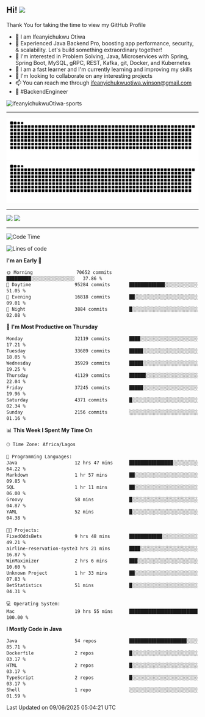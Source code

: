 <!-- BLOG-POST-LIST:START --><!-- BLOG-POST-LIST:END -->

## Hi! <img src="https://media.giphy.com/media/hvRJCLFzcasrR4ia7z/giphy.gif" width="4%"> 

Thank You for taking the time to view my GitHub Profile

- 👋 I am Ifeanyichukwu Otiwa
- 🚀 Experienced Java Backend Pro, boosting app performance, security, & scalability. Let's build something extraordinary together!
- 👀 I'm interested in Problem Solving, Java, Microservices with Spring, Spring Boot, MySQL, gRPC, REST, Kafka, git, Docker, and Kubernetes
- 🌱 I am a fast learner and I'm currently learning and improving my skills
- 💞️ I'm looking to collaborate on any interesting projects
- 📫 You can reach me through ifeanyichukwuotiwa.winson@gmail.com
- 🚀 #BackendEngineer

<p align="left" marginTop="10px"> <img src="https://komarev.com/ghpvc/?username=ifeanyichukwuOtiwa-sports&label=Profile%20views&color=0e75b6&style=for-the-badge" alt="ifeanyichukwuOtiwa-sports" /> </p>

***

<!--🐍📈SNAKEGRAPH / 🌐WEBSITE: https://github.com/Platane/snk -->
![github contribution grid snake animation](https://raw.githubusercontent.com/ifeanyichukwuOtiwa-sports/ifeanyichukwuOtiwa-sports/output/github-contribution-grid-snake-dark.svg#gh-dark-mode-only)![github contribution grid snake animation](https://raw.githubusercontent.com/ifeanyichukwuOtiwa-sports/ifeanyichukwuOtiwa-sports/output/github-contribution-grid-snake.svg#gh-light-mode-only)

***

<p float="left">
  <img float="left" src="https://github-readme-stats.vercel.app/api?username=ifeanyichukwuOtiwa-sports&count_private=true&include_all_commits=true&theme=react&show_icons=true" />
  <img float="right" src="https://github-readme-stats.vercel.app/api/top-langs/?username=ifeanyichukwuOtiwa-sports&layout=compact&show_icons=true&theme=react" /> 
</p>

***



<!--START_SECTION:waka-->
![Code Time](http://img.shields.io/badge/Code%20Time-3%2C783%20hrs%2058%20mins-blue)

![Lines of code](https://img.shields.io/badge/From%20Hello%20World%20I%27ve%20Written-51.7%20million%20lines%20of%20code-blue)

**I'm an Early 🐤** 

```text
🌞 Morning                70652 commits       █████████░░░░░░░░░░░░░░░░   37.86 % 
🌆 Daytime                95284 commits       █████████████░░░░░░░░░░░░   51.05 % 
🌃 Evening                16818 commits       ██░░░░░░░░░░░░░░░░░░░░░░░   09.01 % 
🌙 Night                  3884 commits        █░░░░░░░░░░░░░░░░░░░░░░░░   02.08 % 
```
📅 **I'm Most Productive on Thursday** 

```text
Monday                   32119 commits       ████░░░░░░░░░░░░░░░░░░░░░   17.21 % 
Tuesday                  33689 commits       █████░░░░░░░░░░░░░░░░░░░░   18.05 % 
Wednesday                35929 commits       █████░░░░░░░░░░░░░░░░░░░░   19.25 % 
Thursday                 41129 commits       ██████░░░░░░░░░░░░░░░░░░░   22.04 % 
Friday                   37245 commits       █████░░░░░░░░░░░░░░░░░░░░   19.96 % 
Saturday                 4371 commits        █░░░░░░░░░░░░░░░░░░░░░░░░   02.34 % 
Sunday                   2156 commits        ░░░░░░░░░░░░░░░░░░░░░░░░░   01.16 % 
```


📊 **This Week I Spent My Time On** 

```text
🕑︎ Time Zone: Africa/Lagos

💬 Programming Languages: 
Java                     12 hrs 47 mins      ████████████████░░░░░░░░░   64.22 % 
Markdown                 1 hr 57 mins        ██░░░░░░░░░░░░░░░░░░░░░░░   09.85 % 
SQL                      1 hr 11 mins        ██░░░░░░░░░░░░░░░░░░░░░░░   06.00 % 
Groovy                   58 mins             █░░░░░░░░░░░░░░░░░░░░░░░░   04.87 % 
YAML                     52 mins             █░░░░░░░░░░░░░░░░░░░░░░░░   04.38 % 

🐱‍💻 Projects: 
FixedOddsBets            9 hrs 48 mins       ████████████░░░░░░░░░░░░░   49.21 % 
airline-reservation-syste3 hrs 21 mins       ████░░░░░░░░░░░░░░░░░░░░░   16.87 % 
WinMaximizer             2 hrs 6 mins        ███░░░░░░░░░░░░░░░░░░░░░░   10.60 % 
Unknown Project          1 hr 33 mins        ██░░░░░░░░░░░░░░░░░░░░░░░   07.83 % 
BetStatistics            51 mins             █░░░░░░░░░░░░░░░░░░░░░░░░   04.31 % 

💻 Operating System: 
Mac                      19 hrs 55 mins      █████████████████████████   100.00 % 
```

**I Mostly Code in Java** 

```text
Java                     54 repos            █████████████████████░░░░   85.71 % 
Dockerfile               2 repos             █░░░░░░░░░░░░░░░░░░░░░░░░   03.17 % 
HTML                     2 repos             █░░░░░░░░░░░░░░░░░░░░░░░░   03.17 % 
TypeScript               2 repos             █░░░░░░░░░░░░░░░░░░░░░░░░   03.17 % 
Shell                    1 repo              ░░░░░░░░░░░░░░░░░░░░░░░░░   01.59 % 
```




 Last Updated on 09/06/2025 05:04:21 UTC
<!--END_SECTION:waka-->

<!--
<p align="center">
![trophy](https://github-profile-trophy.vercel.app/?username=ifeanyichukwuOtiwa-sports&theme=onedark) (https://github.com/ryo-ma/github-profile-trophy)
</p>
-->

<!---
ifeanyi-otiwa/ifeanyi-otiwa is a ✨ special ✨ repository because its `README.md` (this file) appears on your GitHub profile.
You can click the Preview link to take a look at your changes.
--->
